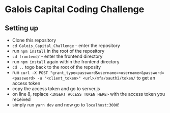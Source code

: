 # Galois Capital Coding Challenge

## Setting up

* Clone this repository
* `cd Galois_Capital_Challenge` - enter the repository
* run `npm install` in the root of the repository
* `cd frontend/` - enter the frontend directory
* run `npm install` again within the frontend directory
* `cd ..` togo back to the root of the reposity
* run `curl -X POST "grant_type=password&username=<username>&password=<password> -u "<client_token>" <url>/mfa/oauth2/token/` to get an access token
* copy the access token and go to server.js
* on line 8, replace `<INSERT ACCESS TOKEN HERE>` with the access token you received
* simply run `yarn dev` and now go to `localhost:3000`!
